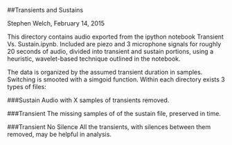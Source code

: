 ##Transients and Sustains

Stephen Welch, February 14, 2015

This directory contains audio exported from the ipython notebook Transient Vs. Sustain.ipynb. Included are piezo and 3 microphone signals for roughly 20 seconds of audio, divided into transient and sustain portions, using a heuristic, wavelet-based technique outlined in the notebook. 

The data is organized by the assumed transient duration in samples. Switching is smooted with a simgoid function. Within each directory exists 3 types of files: 

###Sustain
Audio with X samples of transients removed. 

###Transient
The missing samples of of the sustain file, preserved in time.

###Transient No Silence
All the transients, with silences between them removed, may be helpful in analysis. 